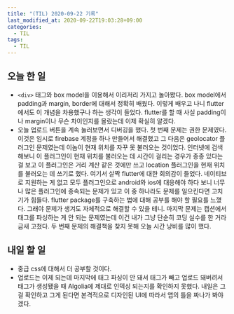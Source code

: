 ```yaml
---
title: "(TIL) 2020-09-22 기록"
last_modified_at: 2020-09-22T19:03:28+09:00
categories:
  - TIL
tags:
  - TIL
---
```


## 오늘 한 일
- ```<div>``` 태그와 box model을 이용해서 이리저리 가지고 놀아봤다. box model에서 padding과 margin, border에 대해서 정확히 배웠다. 이렇게 배우고 나니 flutter에서도 이 개념을 차용했구나 하는 생각이 들었다. flutter를 할 때 사실 padding이나 margin이나 무슨 차이인지를 몰랐는데 이제 확실히 알겠다.
- 오늘 업로드 버튼을 계속 눌러보면서 디버깅을 했다. 첫 번째 문제는 권한 문제였다. 이것은 임시로 firebase 계정을 하나 만들어서 해결했고 그 다음은 geolocator 플러그인 문제였는데 이놈이 현재 위치를 자꾸 못 불러오는 것이었다. 인터넷에 검색해보니 이 플러그인이 현재 위치를 불러오는 데 시간이 걸리는 경우가 종종 있다는 걸 보고 이 플러그인은 거리 계산 같은 것에만 쓰고 location 플러그인을 현재 위치를 불러오는 데 쓰기로 했다. 여기서 살짝 flutter에 대한 회의감이 들었다. 네이티브로 지원하는 게 없고 모두 플러그인으로 android와 ios에 대응해야 하다 보니 너무나 많은 플러그인에 종속되는 문제가 있고 이 중 하나라도 문제를 일으킨다면 고치기가 힘들다. flutter package를 구축하는 법에 대해 공부를 해야 할 필요를 느꼈다. 그래야 문제가 생겨도 자체적으로 해결할 수 있을 테니. 마지막 문제는 캡션에서 태그를 파싱하는 게 안 되는 문제였는데 이건 내가 그냥 단순히 코딩 실수를 한 거라 금새 고쳤다. 두 번째 문제의 해결책을 찾지 못해 오늘 시간 낭비를 많이 했다.

## 내일 할 일
- 중급 css에 대해서 더 공부할 것이다.
- 업로드는 이제 되는데 마지막에 태그 파싱이 안 돼서 태그가 빼고 업로드 돼버려서 태그가 생성됐을 때 Algolia에 제대로 인덱싱 되는지를 확인하지 못했다. 내일은 그걸 확인하고 그게 된다면 본격적으로 디자인된 UI에 따라서 앱의 틀을 짜나가 봐야겠다.